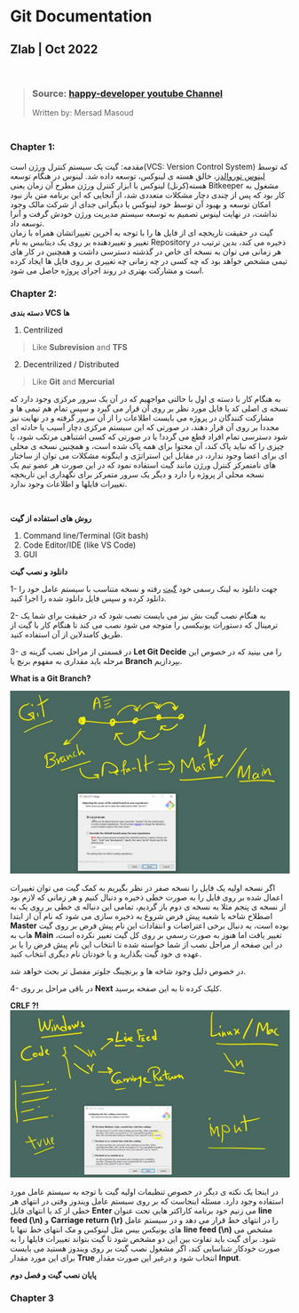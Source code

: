 # Git Documentation

## Zlab | Oct 2022

<br>

> ### Source: [happy-developer youtube Channel](https://www.youtube.com/watch?v=rScUEZPeazY&list=PLG-hncsy5aQ4keIG-pNoGj-zzU7TpFNPR)
> Written by: Mersad Masoud

### <br>Chapter 1:


مقدمه: گیت یک سیستم کنترل ورژن است(VCS: Version Control System) که توسط [لینوس توروالدز](https://fa.wikipedia.org/wiki/%D9%84%DB%8C%D9%86%D9%88%D8%B3_%D8%AA%D9%88%D8%B1%D9%88%D8%A7%D9%84%D8%AF%D8%B2)، خالق هسته ی لینوکس، توسعه داده شد. لینوس در هنگام توسعه هسته(کرنل) لینوکس با ابزار کنترل ورژن مطرح آن زمان یعنی Bitkeeper مشغول به کار بود که پس از چندی دچار مشکلات متعددی شد، از آنجایی که این برنامه متن باز نبود امکان توسعه و بهبود آن توسط خود لینوکس یا دیگرانی جدای از شرکت مالک وجود نداشت، در نهایت لینوس تصمیم به توسعه سیستم مدیریت ورژن خودش گرفت و آنرا توسعه داد.
<br>
گیت در حقیقت تاریخچه ای از فایل ها را با توجه به آخرین تغییراتشان همراه با زمان تغییر و تغییردهنده بر روی یک دیتابیس به نام Repository ذخیره می کند، بدین ترتیب در هر زمانی می توان به نسخه ای خاص در گذشته دسترسی داشت و همچنین در کار های تیمی مشخص خواهد بود که چه کسی در چه زمانی چه تغییری بر روی فایل ها ایجاد کرده است و مشارکت بهتری در روند اجرای پروژه حاصل می شود.
<br>


### Chapter 2:

**دسته بندی VCS ها**


1. Centrilized 
> Like **Subrevision** and **TFS**

2. Decentrilized / Distributed
> Like **Git** and **Mercurial**

به هنگام کار با دسته ی اول با حالتی مواجهیم که در آن یک سرور مرکزی وجود دارد که نسخه ی اصلی کد یا فایل مورد نظر بر روی آن قرار می گیرد و سپس تمام هم تیمی ها و مشارکت کنندگان در پروژه می بایست اطلاعات را از آن سرور گرفته و در نهایت نیز مجددا بر روی آن قرار دهند، در صورتی که این سیستم مرکزی دچار آسیب یا حادثه ای شود دسترسی تمام افراد قطع می گردد! یا در صورتی که کسی اشتباهی مرتکب شود، یا چیزی را که نباید پاک کند، آن محتوا برای همه پاک شده است، و همچنین نسخه ی محلی ای برای اعضا وجود ندارد، در مقابل این استراتژی و اینگونه مشکلات می توان از ساختار های نامتمرکز کنترل ورژن مانند گیت استفاده نمود که در این صورت هر عضو تیم یک نسخه محلی از پروژه را دارد و دیگر یک سرور متمرکز برای نگهداری این تاریخچه تغییرات فایلها و اطلاعات وجود ندارد.

<br>

**روش های استفاده از گیت**

1. Command line/Terminal (Git bash)
2. Code Editor/IDE (like VS Code)
3. GUI

**دانلود و نصب گیت**

1- جهت دانلود به لینک رسمی خود [گیت](https://git-scm.com/downloads) رفته و نسخه متناسب با سیستم عامل خود را دانلود کرده و سپس فایل دانلود شده را اجرا کنید.

2- به هنگام نصب گیت بش نیز می بایست نصب شود که در حقیقت برای شما یک ترمینال که دستورات یونیکسی را متوجه می شود نصب می کند تا هنگام کار با گیت از طریق کامندلاین از آن استفاده کنید.

3- در قسمتی از مراحل نصب گزینه ی **Let Git Decide** را می بینید که در خصوص این مرحله باید مقداری به مفهوم برنچ یا **Branch** بپردازیم.

**What is a Git Branch?**

![Git Branch](./pics/git-branch-master.png)

اگر نسخه اولیه یک فایل را نسخه صفر در نظر بگیریم به کمک گیت می توان تغییرات اعمال شده بر روی فایل را به صورت خطی ذخیره و دنبال کنیم و هر زمانی که لازم بود از نسخه ی پنجم مثلا به نسخه ی دوم باز گردیم، تمامی این دنباله ی خطی بر روی یک به اصطلاح شاخه یا شعبه پیش فرض شروع به ذخیره سازی می شود که نام آن از ابتدا **Master** بوده است، به دنبال برخی اعتراضات و انتقادات این نام پیش فرض بر روی گیت هاب به **Main** تغییر یافت اما هنوز به صورت رسمی بر روی کل گیت تغییر نکرده است، در این صفحه از مراحل نصب از شما خواسته شده تا انتخاب این نام پیش فرض را یا بر عهده ی خود گیت بگذارید و یا خودتان نام دیگری انتخاب کنید.

در خصوص دلیل وجود شاخه ها و برنچینگ جلوتر مفصل تر بحث خواهد شد.

4- در باقی مراحل بر روی **Next** کلیک کرده تا به این صفحه برسید.

**CRLF ?!**
![CRLF](./pics/crlf.png)

در اینجا یک نکته ی دیگر در خصوص تنظیمات اولیه گیت با توجه به سیستم عامل مورد استفاده وجود دارد. مسئله اینجاست که بر روی سیستم عامل ویندوز وقتی در انتهای هر خطی از کد یا انتهای فایل **Enter** می زنیم خود برنامه کاراکتر هایی تحت عنوان **line feed (\n)** و **Carriage return (\r)** را در انتهای خط قرار می دهد و در سیستم عامل های یونیکس بیس مثل لینوکس و مک انتهای خط تنها با **line feed (\n)** مشخص می شود. برای گیت باید تفاوت بین این دو مشخص شود تا گیت بتواند تغییرات فایلها را به صورت خودکار شناسایی کند، اگر مشغول نصب گیت بر روی ویندوز هستید می بایست برای این مورد مقدار **True** انتخاب شود و درغیر این صورت مقدار **Input**.

**پایان نصب گیت و فصل دوم**

### Chapter 3

